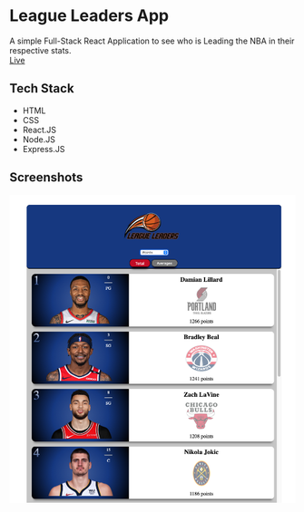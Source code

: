 # League Leaders App

A simple Full-Stack React Application to see who is Leading the NBA in their respective stats.
<br /> [Live](https://league-leaders.netlify.app)

## Tech Stack
* HTML
* CSS
* React.JS
* Node.JS
* Express.JS


## Screenshots
<img src="https://raw.githubusercontent.com/DMC09/Image-storage/main/LeagueLeaders.png" alt="placeholder" width="600"/>
